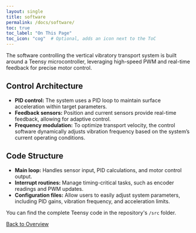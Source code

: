 ```yaml
---
layout: single
title: software
permalink: /docs/software/
toc: true
toc_label: "On This Page"
toc_icon: "cog"  # Optional, adds an icon next to the ToC
---
```


The software controlling the vertical vibratory transport system is built around a Teensy microcontroller, leveraging high-speed PWM and real-time feedback for precise motor control.

## Control Architecture
- **PID control:** The system uses a PID loop to maintain surface acceleration within target parameters.
- **Feedback sensors:** Position and current sensors provide real-time feedback, allowing for adaptive control.
- **Frequency modulation:** To optimize transport velocity, the control software dynamically adjusts vibration frequency based on the system’s current operating conditions.

## Code Structure
- **Main loop:** Handles sensor input, PID calculations, and motor control output.
- **Interrupt routines:** Manage timing-critical tasks, such as encoder readings and PWM updates.
- **Configuration files:** Allow users to easily adjust system parameters, including PID gains, vibration frequency, and acceleration limits.

You can find the complete Teensy code in the repository's `/src` folder.

[Back to Overview](index.md)
